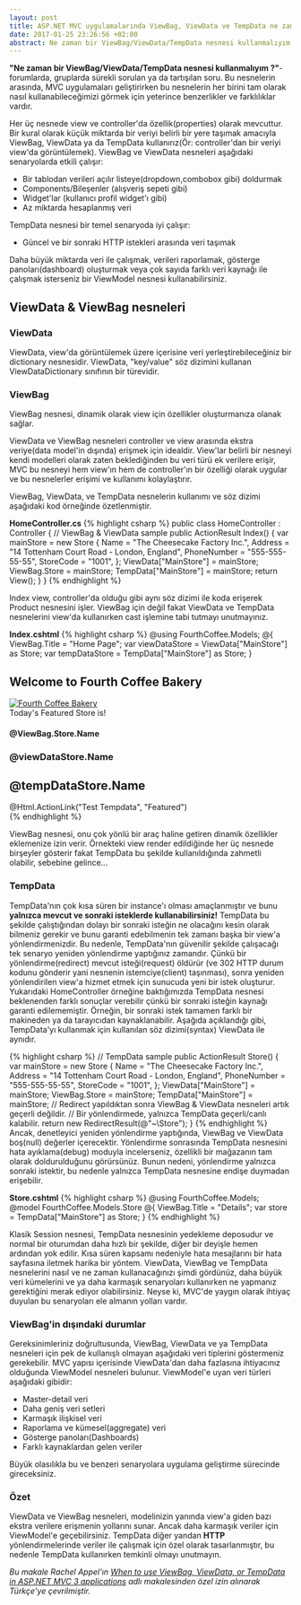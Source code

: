 ```yaml
---
layout: post
title: ASP.NET MVC uygulamalarında ViewBag, ViewData ve TempData ne zaman kullanılır?
date: 2017-01-25 23:26:56 +02:00
abstract: Ne zaman bir ViewBag/ViewData/TempData nesnesi kullanmalıyım ?-forumlarda, gruplarda sürekli sorulan ya da tartışılan soru...
---
```


**"Ne zaman bir ViewBag/ViewData/TempData nesnesi kullanmalıyım ?"**-forumlarda, gruplarda sürekli sorulan ya da tartışılan soru. Bu nesnelerin arasında, MVC uygulamaları geliştirirken bu nesnelerin her birini tam olarak nasıl kullanabileceğimizi görmek için yeterince benzerlikler ve farklılıklar vardır.

Her üç nesnede view ve controller'da özellik(properties) olarak mevcuttur. Bir kural olarak küçük miktarda bir veriyi belirli bir yere taşımak amacıyla ViewBag, ViewData ya da TempData kullanırız(Ör: controller'dan bir veriyi view'da görüntülemek). ViewBag ve ViewData nesneleri aşağıdaki senaryolarda etkili çalışır:

* Bir tablodan verileri açılır listeye(dropdown,combobox gibi) doldurmak
* Components/Bileşenler (alışveriş sepeti gibi)
* Widget'lar (kullanıcı profil widget'ı gibi)
* Az miktarda hesaplanmış veri

TempData nesnesi bir temel senaryoda iyi çalışır:

* Güncel ve bir sonraki HTTP istekleri arasında veri taşımak

Daha büyük miktarda veri ile çalışmak, verileri raporlamak, gösterge panoları(dashboard) oluşturmak veya çok sayıda farklı veri kaynağı ile çalışmak isterseniz bir ViewModel nesnesi kullanabilirsiniz.

## ViewData & ViewBag nesneleri

### ViewData

ViewData, view'da görüntülemek üzere içerisine veri yerleştirebileceğiniz bir dictionary nesnesidir. ViewData, "key/value" söz dizimini kullanan ViewDataDictionary sınıfının bir türevidir.

### ViewBag

ViewBag nesnesi, dinamik olarak view için özellikler oluşturmanıza olanak sağlar.

ViewData ve ViewBag nesneleri controller ve view arasında ekstra veriye(data model'in dışında) erişmek için idealdir. View'lar belirli bir nesneyi kendi modelleri olarak zaten beklediğinden bu veri türü ek verilere erişir, MVC bu nesneyi hem view'ın hem de controller'ın bir özelliği olarak uygular ve bu nesnelerler erişimi ve kullanımı kolaylaştırır.

ViewBag, ViewData, ve TempData nesnelerin kullanımı ve söz dizimi aşağıdaki kod örneğinde özetlenmiştir.

**HomeController.cs**
{% highlight csharp %}
public class HomeController : Controller
{
    // ViewBag & ViewData sample
    public ActionResult Index()
    {
        var mainStore = new Store
        {
            Name = "The Cheesecake Factory Inc.",
            Address = "14 Tottenham Court Road - London, England",
            PhoneNumber = "555-555-55-55",
            StoreCode = "1001",
        };
        ViewData["MainStore"] = mainStore;
        ViewBag.Store = mainStore;
        TempData["MainStore"] = mainStore;
        return View();
    }
}
{% endhighlight %}

Index view, controller'da olduğu gibi aynı söz dizimi ile koda erişerek Product nesnesini işler. ViewBag için değil fakat ViewData ve TempData nesnelerini view'da kullanırken cast işlemine tabi tutmayı unutmayınız.

**Index.cshtml**
{% highlight csharp %}
@using FourthCoffee.Models;
@{
    ViewBag.Title = "Home Page";
    var viewDataStore = ViewData["MainStore"] as Store;
    var tempDataStore = TempData["MainStore"] as Store;
}
<h2>Welcome to Fourth Coffee Bakery</h2>
<div>
  <a href="/Stores">
      <img src='@Url.Content("\\Content\\Images\\cake.jpg")' alt="Fourth Coffee Bakery" />
  </a>
  <div>
  Today's Featured Store is!
  <h4>@ViewBag.Store.Name</h4>
  <h3>@viewDataStore.Name</h3>
  <h2>@tempDataStore.Name</h2>
  </div>
  @Html.ActionLink("Test Tempdata", "Featured")
</div>
{% endhighlight %}

ViewBag nesnesi, onu çok yönlü bir araç haline getiren dinamik özellikler eklemenize izin verir.
Örnekteki view render edildiğinde her üç nesnede birşeyler gösterir fakat TempData bu şekilde kullanıldığında zahmetli olabilir, sebebine gelince...

### TempData
TempData'nın çok kısa süren bir instance'ı olması amaçlanmıştır ve bunu **yalnızca mevcut ve sonraki isteklerde kullanabilirsiniz!** TempData bu şekilde çalıştığından dolayı bir sonraki isteğin ne olacağını kesin olarak bilmeniz gerekir ve bunu garanti edebilmenin tek zamanı başka bir view'a yönlendirmenizdir. Bu nedenle, TempData'nın güvenilir şekilde çalışacağı tek senaryo yeniden yönlendirme yaptığınız zamandır. Çünkü bir yönlendirme(redirect) mevcut isteği(request) öldürür (ve 302 HTTP durum kodunu gönderir yani nesnenin istemciye(client) taşınması), sonra yeniden yönlendirilen view'a hizmet etmek için sunucuda yeni bir istek oluşturur. Yukarıdaki HomeController örneğine baktığımızda TempData nesnesi beklenenden farklı sonuçlar verebilir çünkü bir sonraki isteğin kaynağı garanti edilememiştir. Örneğin, bir sonraki istek tamamen farklı bir makineden ya da tarayıcıdan kaynaklanabilir.
Aşağıda açıklandığı gibi, TempData'yı kullanmak için kullanılan söz dizimi(syntax) ViewData ile aynıdır.

{% highlight csharp %}
// TempData sample
public ActionResult Store()
{
    var mainStore = new Store
    {
        Name = "The Cheesecake Factory Inc.",
        Address = "14 Tottenham Court Road - London, England",
        PhoneNumber = "555-555-55-55",
        StoreCode = "1001",
    };
    ViewData["MainStore"] = mainStore;
    ViewBag.Store = mainStore;
    TempData["MainStore"] = mainStore;
    // Redirect yapıldıktan sonra ViewBag & ViewData nesneleri artık geçerli değildir.
    // Bir yönlendirmede, yalnızca TempData geçerli/canlı kalabilir.
    return new RedirectResult(@"~\Store\");
}
{% endhighlight %}
Ancak, denetleyici yeniden yönlendirme yaptığında, ViewBag ve ViewData boş(null) değerler içerecektir. Yönlendirme sonrasında TempData nesnesini hata ayıklama(debug) moduyla incelerseniz, özellikli bir mağazanın tam olarak doldurulduğunu görürsünüz. Bunun nedeni, yönlendirme yalnızca sonraki istektir, bu nedenle yalnızca TempData nesnesine endişe duymadan erişebilir.

**Store.cshtml**
{% highlight csharp %}
@using FourthCoffee.Models;
@model FourthCoffee.Models.Store
@{
    ViewBag.Title = "Details";
    var store = TempData["MainStore"] as Store;
}
{% endhighlight %}

Klasik Session nesnesi, TempData nesnesinin yedekleme deposudur ve normal bir oturumdan daha hızlı bir şekilde, diğer bir deyişle hemen ardından yok edilir. Kısa süren kapsamı nedeniyle hata mesajlarını bir hata sayfasına iletmek harika bir yöntem.
ViewData, ViewBag ve TempData nesnelerini nasıl ve ne zaman kullanacağınızı şimdi gördünüz, daha büyük veri kümelerini ve ya daha karmaşık senaryoları kullanırken ne yapmanız gerektiğini merak ediyor olabilirsiniz. Neyse ki, MVC'de yaygın olarak ihtiyaç duyulan bu senaryoları ele almanın yolları vardır.
### ViewBag'in dışındaki durumlar
Gereksinimleriniz doğrultusunda, ViewBag, ViewData ve ya TempData nesneleri için pek de kullanışlı olmayan aşağıdaki veri tiplerini göstermeniz gerekebilir. MVC yapısı içerisinde ViewData'dan daha fazlasına ihtiyacınız olduğunda ViewModel nesneleri bulunur. ViewModel'e uyan veri türleri aşağıdaki gibidir:

* Master-detail veri
* Daha geniş veri setleri
* Karmaşık ilişkisel veri
* Raporlama ve kümesel(aggregate) veri
* Gösterge panoları(Dashboards)
* Farklı kaynaklardan gelen veriler

Büyük olasılıkla bu ve benzeri senaryolara uygulama geliştirme sürecinde gireceksiniz.

### Özet
ViewData ve ViewBag nesneleri, modelinizin yanında view'a giden bazı ekstra verilere erişmenin yollarını sunar. Ancak daha karmaşık veriler için ViewModel'e geçebilirsiniz. TempData diğer yandan **HTTP** yönlendirmelerinde veriler ile çalışmak için özel olarak tasarlanmıştır, bu nedenle TempData kullanırken temkinli olmayı unutmayın.

*Bu makale Rachel Appel'ın [When to use ViewBag, ViewData, or TempData in ASP.NET MVC 3 applications](http://rachelappel.com/2014/01/02/when-to-use-viewbag-viewdata-or-tempdata-in-asp-net-mvc-3-applications/) adlı makalesinden özel izin alınarak Türkçe'ye çevrilmiştir.*
